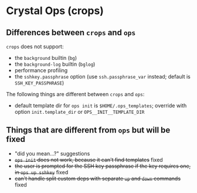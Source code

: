 # Crystal Ops (crops)

## Differences between `crops` and `ops`

`crops` does not support:

- the `background` builtin (`bg`)
- the `background-log` builtin (`bglog`)
- performance profiling
- the `sshkey.passphrase` option (use `ssh.passphrase_var` instead; default is `SSH_KEY_PASSPHRASE`)

The following things are different between `crops` and `ops`:

- default template dir for `ops init` is `$HOME/.ops_templates`; override with option `init.template_dir` or `OPS__INIT__TEMPLATE_DIR`

## Things that are different from `ops` but will be fixed

- "did you mean...?" suggestions
- ~~`ops init` does not work, because it can't find templates~~ fixed
- ~~the user is prompted for the SSH key passphrase if the key requires one, in `ops up sshkey`~~ fixed
- ~~can't handle split custom deps with separate `up` and `down` commands~~ fixed
